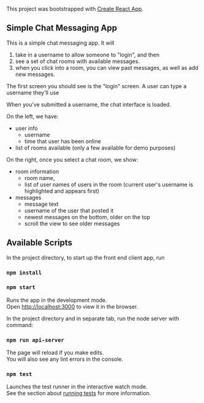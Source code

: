 This project was bootstrapped with [Create React App](https://github.com/facebook/create-react-app).

## Simple Chat Messaging App

This is a simple chat messaging app. It will
  1. take in a username to allow someone to "login", and then 
  2. see a set of chat rooms with available messages. 
  3. when you click into a room, you can view past messages, as well as add new messages.

The first screen you should see is the "login" screen. A user can type a username they'll use

When you've submitted a username, the chat interface is loaded.

On the left, we have:
* user info
  * username
  * time that user has been online
* list of rooms available (only a few available for demo purposes)

On the right, once you select a chat room, we show:

* room information
  * room name,
  * list of user names of users in the room (current user's username is highlighted and appears first)
* messages
  * message text
  * username of the user that posted it
  * newest messages on the bottom, older on the top
  * scroll the view to see older messages

## Available Scripts

In the project directory, to start up the front end client app, run

### `npm install`
### `npm start`

Runs the app in the development mode.<br>
Open [http://localhost:3000](http://localhost:3000) to view it in the browser.

In the project directory and in separate tab, run the node server with command:

### `npm run api-server`


The page will reload if you make edits.<br>
You will also see any lint errors in the console.

### `npm test`

Launches the test runner in the interactive watch mode.<br>
See the section about [running tests](https://facebook.github.io/create-react-app/docs/running-tests) for more information.
